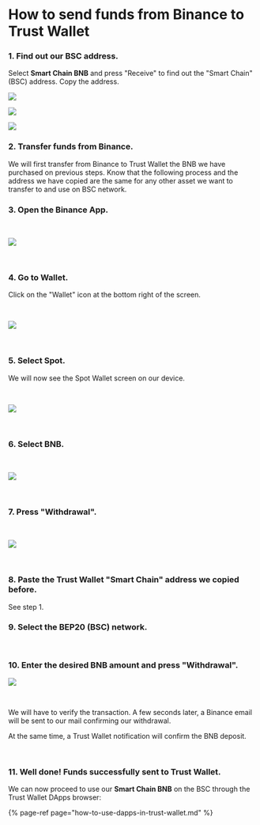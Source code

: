 # How to send funds from Binance to Trust Wallet

### 1. Find out our BSC address. <a id="1-averiguar-tu-direccion-de-bsc"></a>

Select **Smart Chain BNB** and press "Receive" to find out the "Smart Chain" \(BSC\) address. Copy the address.  


![](../../../../.gitbook/assets/sc%20%281%29.png)

![](../../../../.gitbook/assets/ssc%20%281%29.png)

![](../../../../.gitbook/assets/scc%20%281%29%20%281%29.png)



### 2. Transfer funds from Binance. <a id="2-depositar-activos-desde-binance"></a>

We will first transfer from Binance to Trust Wallet the BNB we have purchased on previous steps. Know that the following process and the address we have copied are the same for any other asset we want to transfer to and use on BSC network.





### 3. Open the Binance App. <a id="3-abrir-la-aplicacion-binance"></a>

​

![](../../../../.gitbook/assets/dfg.jpg)

​

### 4. Go to Wallet. <a id="4-accede-a-la-billetera"></a>

Click on the "Wallet" icon at the bottom right of the screen.

​

![](../../../../.gitbook/assets/ing1.jpg)

​

### 5. Select Spot. <a id="5-selecciona-spot"></a>

We will now see the Spot Wallet screen on our device.

​

![](../../../../.gitbook/assets/ing2.jpg)

​

### 6. Select BNB. <a id="6-selecciona-el-token-bnb"></a>

​

![](../../../../.gitbook/assets/ing3.jpg)

​

### 7. Press "Withdrawal". <a id="7-selecciona-retirar"></a>

​

![](../../../../.gitbook/assets/ing4.jpg)

​

### 8. Paste the Trust Wallet "Smart Chain" address we copied before. <a id="8-pegar-la-direccion-copiada-de-trust-wallet-en-la-direccion-a-la-que-enviar-los-bnb"></a>

​See step 1.

### 9. Select the BEP20 \(BSC\) network. <a id="9-seleccionar-la-red-binance-smart-chain-bnb-bep20-bsc"></a>

​

### 10. Enter the desired BNB amount and press "Withdrawal". <a id="10-introducir-el-numero-de-bnb-a-enviar-a-la-billetera-y-pulsar-retirar"></a>

![](../../../../.gitbook/assets/ing5.jpg)

​

We will have to verify the transaction. A few seconds later, a Binance email will be sent to our mail confirming our withdrawal.

At the same time, a Trust Wallet notification will confirm the BNB deposit.

​

### 11. Well done! Funds successfully sent to Trust Wallet. <a id="4-buen-trabajo-has-terminado-de-enviar-tus-criptomonedas-ya-puedes-usar-tus-bnb-en-trustwallet"></a>

We can now proceed to use our **Smart Chain BNB** on the BSC through the Trust Wallet DApps browser:

{% page-ref page="how-to-use-dapps-in-trust-wallet.md" %}







